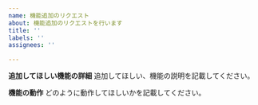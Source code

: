 ```yaml
---
name: 機能追加のリクエスト
about: 機能追加のリクエストを行います
title: ''
labels: ''
assignees: ''

---
```


**追加してほしい機能の詳細**
追加してほしい、機能の説明を記載してください。

**機能の動作**
どのように動作してほしいかを記載してください。
